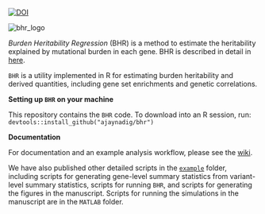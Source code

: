 [![DOI](https://zenodo.org/badge/511173381.svg)](https://zenodo.org/badge/latestdoi/511173381)

![bhr_logo](https://github.com/ajaynadig/bhr/blob/master/BHR_logo.jpg?raw=true)

*Burden Heritability Regression* (BHR) is a method to estimate the heritability explained by mutational burden in each gene. BHR is described in detail in [here](https://www.medrxiv.org/content/10.1101/2022.07.06.22277335v1). 

`BHR` is a utility implemented in R for estimating burden heritability and derived quantities, including gene set enrichments and genetic correlations.

**Setting up `BHR` on your machine**

This repository contains the `BHR` code. To download into an R session, run:
`devtools::install_github("ajaynadig/bhr")`

**Documentation**

For documentation and an example analysis workflow, please see the [wiki](https://github.com/ajaynadig/bhr/wiki).

We have also published other detailed scripts in the [`example`](https://github.com/ajaynadig/bhr/tree/master/example) folder, including scripts for generating gene-level summary statistics from variant-level summary statistics, scripts for running `BHR`, and scripts for generating the figures in the manuscript. Scripts for running the simulations in the manuscript are in the `MATLAB` folder.
